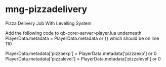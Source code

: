 # mng-pizzadelivery
 Pizza Delivery Job With Levelling System


Add the following code to qb-core>server>player.lua underneath PlayerData.metadata = PlayerData.metadata or {} which should be on line 110

PlayerData.metadata['pizzaexp'] = PlayerData.metadata['pizzaexp'] or 0
PlayerData.metadata['pizzalevel'] = PlayerData.metadata['pizzalevel'] or 0